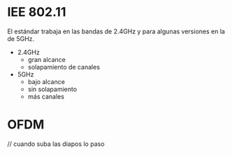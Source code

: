 # IEE 802.11
El estándar trabaja en las bandas de 2.4GHz y para algunas versiones en la de 5GHz.
- 2.4GHz
	- gran alcance
	- solapamiento de canales
- 5GHz
	- bajo alcance
	- sin solapamiento
	- más canales
# OFDM
// cuando suba las diapos lo paso
#